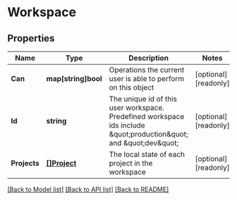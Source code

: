 # Workspace

## Properties

Name | Type | Description | Notes
------------ | ------------- | ------------- | -------------
**Can** | **map[string]bool** | Operations the current user is able to perform on this object | [optional] [readonly] 
**Id** | **string** | The unique id of this user workspace. Predefined workspace ids include \&quot;production\&quot; and \&quot;dev\&quot; | [optional] [readonly] 
**Projects** | [**[]Project**](Project.md) | The local state of each project in the workspace | [optional] [readonly] 

[[Back to Model list]](../README.md#documentation-for-models) [[Back to API list]](../README.md#documentation-for-api-endpoints) [[Back to README]](../README.md)


